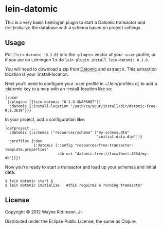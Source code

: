 # lein-datomic

This is a very basic Leiningen plugin to start a Datomic transactor and (re-)initialize the database with a schema based on project settings.

## Usage

Put `[lein-datomic "0.1.0]` into the `:plugins` vector of your
`:user` profile, or if you are on Leiningen 1.x do `lein plugin install
lein-datomic 0.1.0`.

You will need to download a zip from
[Datomic](http://www.datomic.com/get-datomic.html) 
and extract it.  This extraction location is your :install-location.

Next you'll need to configure your :user profile in ~/.lein/profiles.clj to add a :datomic
key to a map with an :install-location like so:

    {:user
     {:plugins [[lein-datomic "0.1.0-SNAPSHOT"]]
      :datomic {:install-location "/path/to/your/install/dir/datomic-free-0.8.3619"}}}

In your project, add a configuration like:

    (defproject ...
      :datomic {:schemas ["resources/schema" ["my-schema.dtm"
                                              "initial-data.dtm"]]}
      :profiles {:dev
                 {:datomic {:config "resources/free-transactor-template.properties"
                            :db-uri "datomic:free://localhost:4334/my-db"}}})

Now you're ready to start a transactor and load up your schemas and initial data:

    $ lein datomic start &
    $ lein datomic initialize   #this requires a running transactor

## License

Copyright © 2012 Wayne Rittimann, Jr.

Distributed under the Eclipse Public License, the same as Clojure.
